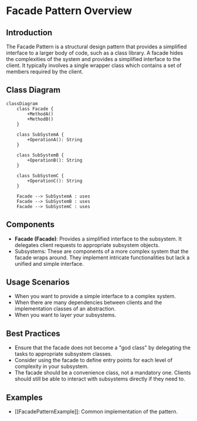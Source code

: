 # Facade Pattern Overview

## Introduction

The Facade Pattern is a structural design pattern that provides a simplified interface to a larger body of code, such as a class library. A facade hides the complexities of the system and provides a simplified interface to the client. It typically involves a single wrapper class which contains a set of members required by the client.

## Class Diagram

```mermaid
classDiagram
    class Facade {
        +MethodA()
        +MethodB()
    }

    class SubSystemA {
        +OperationA(): String
    }

    class SubSystemB {
        +OperationB(): String
    }

    class SubSystemC {
        +OperationC(): String
    }

    Facade --> SubSystemA : uses
    Facade --> SubSystemB : uses
    Facade --> SubSystemC : uses
```

## Components

* **Facade (Facade)**: Provides a simplified interface to the subsystem. It delegates client requests to appropriate subsystem objects.
* Subsystems: These are components of a more complex system that the facade wraps around. They implement intricate functionalities but lack a unified and simple interface.

## Usage Scenarios

* When you want to provide a simple interface to a complex system.
* When there are many dependencies between clients and the implementation classes of an abstraction.
* When you want to layer your subsystems.

## Best Practices

* Ensure that the facade does not become a "god class" by delegating the tasks to appropriate subsystem classes.
* Consider using the facade to define entry points for each level of complexity in your subsystem.
* The facade should be a convenience class, not a mandatory one. Clients should still be able to interact with subsystems directly if they need to.

## Examples

* [[FacadePatternExample]]:
Common implementation of the pattern.

